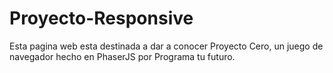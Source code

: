 # Proyecto-Responsive

Esta pagina web esta destinada a dar a conocer Proyecto Cero, un juego de navegador hecho en PhaserJS por Programa tu futuro.
